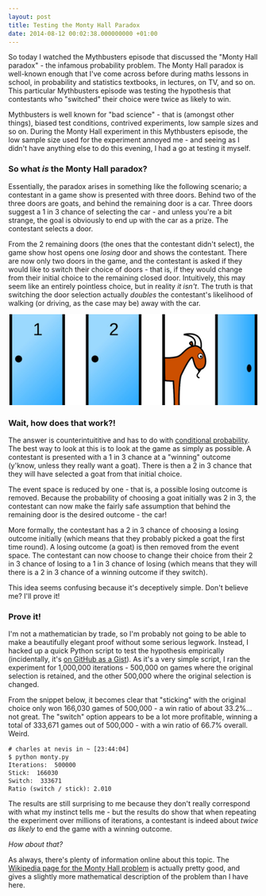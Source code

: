 ```yaml
---
layout: post
title: Testing the Monty Hall Paradox
date: 2014-08-12 00:02:38.000000000 +01:00
---
```


So today I watched the Mythbusters episode that discussed the "Monty Hall
paradox" - the infamous probability problem. The Monty Hall paradox is
well-known enough that I've come across before during maths lessons in school,
in probability and statistics textbooks, in lectures, on TV, and so on. This
particular Mythbusters episode was testing the hypothesis that contestants who
"switched" their choice were twice as likely to win.

<!-- more -->

Mythbusters is well known for "bad science" - that is (amongst other things),
biased test conditions, contrived experiments, low sample sizes and so on.
During the Monty Hall experiment in this Mythbusters episode, the low sample
size used for the experiment annoyed me - and seeing as I didn't have anything
else to do this evening, I had a go at testing it myself.

### So what *is* the Monty Hall paradox?

Essentially, the paradox arises in something like the following scenario; a
contestant in a game show is presented with three doors. Behind two of the
three doors are goats, and behind the remaining door is a car. Three doors
suggest a 1 in 3 chance of selecting the car - and unless you're a bit strange,
the goal is obviously to end up with the car as a prize. The contestant selects
a door.

From the 2 remaining doors (the ones that the contestant didn't select), the
game show host opens one *losing* door and shows the contestant. There are now
only two doors in the game, and the contestant is asked if they would like to
switch their choice of doors - that is, if they would change from their initial
choice to the remaining closed door. Intuitively, this may seem like an
entirely pointless choice, but in reality *it isn't*. The truth is that
switching the door selection actually *doubles* the contestant's likelihood of
walking (or driving, as the case may be) away with the car.

![Three doors, one car, and one goat](/images/monty-hall.jpg)

### Wait, how does that work?!

The answer is counterintuititive and has to do with [conditional
probability](http://en.wikipedia.org/wiki/Conditional_probability). The best
way to look at this is to look at the game as simply as possible. A contestant
is presented with a 1 in 3 chance at a "winning" outcome (y'know, unless they
really want a goat). There is then a 2 in 3 chance that they will have selected
a goat from that initial choice.

The event space is reduced by one - that is, a possible losing outcome is
removed. Because the probability of choosing a goat initially was 2 in 3, the
contestant can now make the fairly safe assumption that behind the remaining
door is the desired outcome - the car!

More formally, the contestant has a 2 in 3 chance of choosing a losing outcome
initially (which means that they probably picked a goat the first time round).
A losing outcome (a goat) is then removed from the event space. The contestant
can now choose to change their choice from their 2 in 3 chance of losing to a 1
in 3 chance of losing (which means that they will there is a 2 in 3 chance of a
winning outcome if they switch).

This idea seems confusing because it's deceptively simple. Don't believe me?
I'll prove it!

### Prove it!

I'm not a mathematician by trade, so I'm probably not going to be able to make
a beautifully elegant proof without some serious legwork. Instead, I hacked up
a quick Python script to test the hypothesis empirically (incidentally, it's
[on GitHub as a
Gist](https://gist.github.com/charlienewey/53c8faedc6836e6c42ca)). As it's a
very simple script, I ran the experiment for 1,000,000 iterations - 500,000 on
games where the original selection is retained, and the other 500,000 where the
original selection is changed.

From the snippet below, it becomes clear that "sticking" with the original
choice only won 166,030 games of 500,000 - a win ratio of about 33.2%... not
great. The "switch" option appears to be a lot more profitable, winning a total
of 333,671 games out of 500,000 - with a win ratio of 66.7% overall. Weird.

```language-bash
# charles at nevis in ~ [23:44:04]
$ python monty.py
Iterations:  500000
Stick:  166030
Switch:  333671
Ratio (switch / stick): 2.010
```

The results are still surprising to me because they don't really correspond
with what my instinct tells me - but the results do show that when repeating
the experiment over millions of iterations, a contestant is indeed about *twice
as likely* to end the game with a winning outcome.

*How about that?*

As always, there's plenty of information online about this topic. The
[Wikipedia page for the Monty Hall
problem](http://en.wikipedia.org/wiki/Monty_Hall_problem) is actually pretty
good, and gives a slightly more mathematical description of the problem than I
have here.
